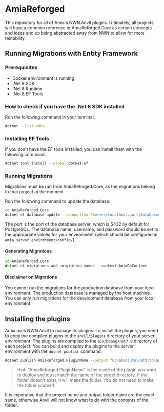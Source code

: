# AmiaReforged

This repository for all of Amia's NWN.Anvil plugins. Ultimately, all projects will have a common reference in
AmiaReforged.Core as certain concepts and ideas end up being abstracted away from NWN to allow for more testability.

## Running Migrations with Entity Framework

### Prerequisites

- Docker environment is running
- .Net 8 SDK
- .Net 8 Runtime
- .Net 8 EF Tools

### How to check if you have the .Net 8 SDK installed

Run the following command in your terminal:

```bash
dotnet --list-sdks
```

### Installing EF Tools

If you don't have the EF tools installed, you can install them with the following command:

```bash
dotnet tool install --global dotnet-ef
```

### Running Migrations

Migrations must be run from AmiaReforged.Core, as the migrations belong to that project at the moment.

Run the following command to update the database:

```bash
cd AmiaReforged.Core
dotnet ef database update --connection "Server=localhost:port;Database=amia;Username=amia;Password=mypassword;"
```

The port is the port of the database server, which is 5432 by default for PostgreSQL. The database name, username, and
password should be set to the appropriate values for your environment (which should be configured
in `amia_server_environment/config/`).

#### Generating Migrations

```bash
cd AmiaReforged.Core
dotnet ef migrations add <migration_name> --context AmiaDbContext
```

#### Disclaimer on Migrations

You cannot run the migrations for the production database from your local environment. The production database is
managed
by the host machine. You can only run migrations for the development database from your local environment.

## Installing the plugins

Amia uses NWN.Anvil to manage its plugins. To install the plugins, you need to copy the compiled plugins to the
`anvil/plugins` directory of your server environment. The plugins are compiled to the `bin/Debug/net7.0` directory of
each project. You can build and deploy the plugins to the server environment with the `dotnet publish` command.

```bash
dotnet publish AmiaReforged.PluginName --output "C:\absolute\path\to\anvil\plugins\AmiaReforged.PluginName"
```

> Hint: "AmiaReforged.PluginName" is the name of the plugin you want to deploy and must match the name of the target
> directory. If the folder doesn't exist, it will make the folder. You do not need to make the folder yourself.



It is imperative that the project name and output folder name are the exact same, otherwise Anvil will not know what to
do with the contents of the folder.